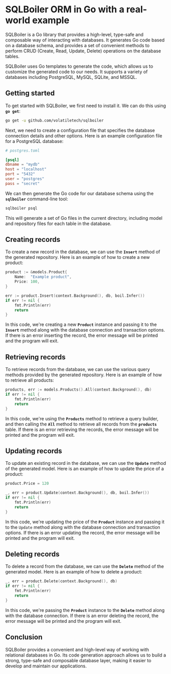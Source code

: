 # **SQLBoiler ORM in Go with a real-world example**

SQLBoiler is a Go library that provides a high-level, type-safe and composable way of interacting with databases. It generates Go code based on a database schema, and provides a set of convenient methods to perform CRUD (Create, Read, Update, Delete) operations on the database tables.

SQLBoiler uses Go templates to generate the code, which allows us to customize the generated code to our needs. It supports a variety of databases including PostgreSQL, MySQL, SQLite, and MSSQL.

## **Getting started**

To get started with SQLBoiler, we first need to install it. We can do this using **`go get`**:

```bash
go get -u github.com/volatiletech/sqlboiler
```

Next, we need to create a configuration file that specifies the database connection details and other options. Here is an example configuration file for a PostgreSQL database:

```toml
# postgres.toml

[psql]
dbname = "mydb"
host = "localhost"
port = "5432"
user = "postgres"
pass = "secret"
```

We can then generate the Go code for our database schema using the **`sqlboiler`** command-line tool:

```bash
sqlboiler psql
```

This will generate a set of Go files in the current directory, including model and repository files for each table in the database.

## **Creating records**

To create a new record in the database, we can use the **`Insert`** method of the generated repository. Here is an example of how to create a new product:

```go
product := &models.Product{
	Name:  "Example product",
	Price: 100,
}

err := product.Insert(context.Background(), db, boil.Infer())
if err != nil {
	fmt.Println(err)
	return
}
```

In this code, we're creating a new **`Product`** instance and passing it to the **`Insert`** method along with the database connection and transaction options. If there is an error inserting the record, the error message will be printed and the program will exit.

## **Retrieving records**

To retrieve records from the database, we can use the various query methods provided by the generated repository. Here is an example of how to retrieve all products:

```go
products, err := models.Products().All(context.Background(), db)
if err != nil {
	fmt.Println(err)
	return
}
```

In this code, we're using the **`Products`** method to retrieve a query builder, and then calling the **`All`** method to retrieve all records from the **`products`** table. If there is an error retrieving the records, the error message will be printed and the program will exit.

## **Updating records**

To update an existing record in the database, we can use the **`Update`** method of the generated model. Here is an example of how to update the price of a product:

```go
product.Price = 120

_, err = product.Update(context.Background(), db, boil.Infer())
if err != nil {
	fmt.Println(err)
	return
}
```

In this code, we're updating the price of the **`Product`** instance and passing it to the `Update` method along with the database connection and transaction options. If there is an error updating the record, the error message will be printed and the program will exit.

## **Deleting records**

To delete a record from the database, we can use the **`Delete`** method of the generated model. Here is an example of how to delete a product:

```go
_, err = product.Delete(context.Background(), db)
if err != nil {
	fmt.Println(err)
	return
}
```

In this code, we're passing the **`Product`** instance to the **`Delete`** method along with the database connection. If there is an error deleting the record, the error message will be printed and the program will exit.

## **Conclusion**

SQLBoiler provides a convenient and high-level way of working with relational databases in Go. Its code generation approach allows us to build a strong, type-safe and composable database layer, making it easier to develop and maintain our applications.
